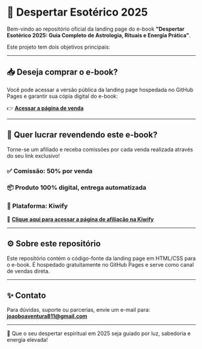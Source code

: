# 🌟 Despertar Esotérico 2025

Bem-vindo ao repositório oficial da landing page do e-book **"Despertar Esotérico 2025: Guia Completo de Astrologia, Rituais e Energia Prática"**.

Este projeto tem dois objetivos principais:

---

## 📥 Deseja comprar o e-book?

Você pode acessar a versão pública da landing page hospedada no GitHub Pages e garantir sua cópia digital do e-book:

👉 **[Acessar a página de venda](https://gustavito456.github.io/despertar-esoterico-2025/)**

---

## 💸 Quer lucrar revendendo este e-book?

Torne-se um afiliado e receba comissões por cada venda realizada através do seu link exclusivo!

### ✅ Comissão: **50% por venda**
### 📦 Produto 100% digital, entrega automatizada
### 🚀 Plataforma: **Kiwify**

🔗 **[Clique aqui para acessar a página de afiliação na Kiwify](https://dashboard.kiwify.com.br/join/affiliate/kaAWWYRI)**  

---

## ⚙️ Sobre este repositório

Este repositório contém o código-fonte da landing page em HTML/CSS para o e-book. É hospedado gratuitamente no GitHub Pages e serve como canal de vendas direta.

---

## ✨ Contato

Para dúvidas, suporte ou parcerias, envie um e-mail para: **joaoboaventura811@gmail.com**

---

🧿 Que o seu despertar espiritual em 2025 seja guiado por luz, sabedoria e energia elevada!
